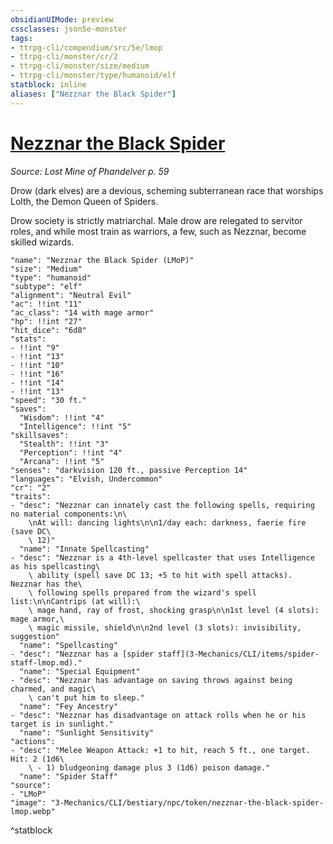 ```yaml
---
obsidianUIMode: preview
cssclasses: json5e-monster
tags:
- ttrpg-cli/compendium/src/5e/lmop
- ttrpg-cli/monster/cr/2
- ttrpg-cli/monster/size/medium
- ttrpg-cli/monster/type/humanoid/elf
statblock: inline
aliases: ["Nezznar the Black Spider"]
---
```

# [Nezznar the Black Spider](3-Mechanics\CLI\bestiary\npc/nezznar-the-black-spider-lmop.md)
*Source: Lost Mine of Phandelver p. 59*  

Drow (dark elves) are a devious, scheming subterranean race that worships Lolth, the Demon Queen of Spiders.

Drow society is strictly matriarchal. Male drow are relegated to servitor roles, and while most train as warriors, a few, such as Nezznar, become skilled wizards.

```statblock
"name": "Nezznar the Black Spider (LMoP)"
"size": "Medium"
"type": "humanoid"
"subtype": "elf"
"alignment": "Neutral Evil"
"ac": !!int "11"
"ac_class": "14 with mage armor"
"hp": !!int "27"
"hit_dice": "6d8"
"stats":
- !!int "9"
- !!int "13"
- !!int "10"
- !!int "16"
- !!int "14"
- !!int "13"
"speed": "30 ft."
"saves":
  "Wisdom": !!int "4"
  "Intelligence": !!int "5"
"skillsaves":
  "Stealth": !!int "3"
  "Perception": !!int "4"
  "Arcana": !!int "5"
"senses": "darkvision 120 ft., passive Perception 14"
"languages": "Elvish, Undercommon"
"cr": "2"
"traits":
- "desc": "Nezznar can innately cast the following spells, requiring no material components:\n\
    \nAt will: dancing lights\n\n1/day each: darkness, faerie fire (save DC\
    \ 12)"
  "name": "Innate Spellcasting"
- "desc": "Nezznar is a 4th-level spellcaster that uses Intelligence as his spellcasting\
    \ ability (spell save DC 13; +5 to hit with spell attacks). Nezznar has the\
    \ following spells prepared from the wizard's spell list:\n\nCantrips (at will):\
    \ mage hand, ray of frost, shocking grasp\n\n1st level (4 slots): mage armor,\
    \ magic missile, shield\n\n2nd level (3 slots): invisibility, suggestion"
  "name": "Spellcasting"
- "desc": "Nezznar has a [spider staff](3-Mechanics/CLI/items/spider-staff-lmop.md)."
  "name": "Special Equipment"
- "desc": "Nezznar has advantage on saving throws against being charmed, and magic\
    \ can't put him to sleep."
  "name": "Fey Ancestry"
- "desc": "Nezznar has disadvantage on attack rolls when he or his target is in sunlight."
  "name": "Sunlight Sensitivity"
"actions":
- "desc": "Melee Weapon Attack: +1 to hit, reach 5 ft., one target. Hit: 2 (1d6\
    \ - 1) bludgeoning damage plus 3 (1d6) poison damage."
  "name": "Spider Staff"
"source":
- "LMoP"
"image": "3-Mechanics/CLI/bestiary/npc/token/nezznar-the-black-spider-lmop.webp"
```
^statblock